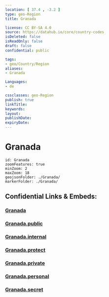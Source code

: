 ```yaml
---
location: [ 37.4 , -3.2 ] 
type: geo-Region
title: Granada

license: CC BY-SA 4.0
source: https://datahub.io/core/country-codes
isDeleted: false
isReadOnly: false
draft: false
confidential: public

tags:
- geo/Country/Region
aliases:
- Granada

Languages:
- de

cssclasses: geo-Region
publish: true
linkTitle: 
keywords: 
layout: 
publishDate: 
expiryDate: 
---
```


# Granada

```leaflet
id: Granada
zoomFeatures: true 
minZoom: 2 
maxZoom: 18
geojsonFolder: ./Granada/
markerFolder: ./Granada/
```


## Confidential Links & Embeds: 

### [Granada](/_Standards/Earth/Continent/Europe/Europe~South/Spain/Provinces~Spain/Andalusia/Granada.md) 

### [Granada.public](/_public/Earth/Continent/Europe/Europe~South/Spain/Provinces~Spain/Andalusia/Granada.public.md) 

### [Granada.internal](/_internal/Earth/Continent/Europe/Europe~South/Spain/Provinces~Spain/Andalusia/Granada.internal.md) 

### [Granada.protect](/_protect/Earth/Continent/Europe/Europe~South/Spain/Provinces~Spain/Andalusia/Granada.protect.md) 

### [Granada.private](/_private/Earth/Continent/Europe/Europe~South/Spain/Provinces~Spain/Andalusia/Granada.private.md) 

### [Granada.personal](/_personal/Earth/Continent/Europe/Europe~South/Spain/Provinces~Spain/Andalusia/Granada.personal.md) 

### [Granada.secret](/_secret/Earth/Continent/Europe/Europe~South/Spain/Provinces~Spain/Andalusia/Granada.secret.md)

